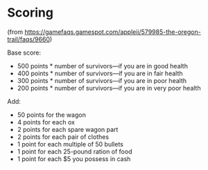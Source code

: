 # Scoring
(from https://gamefaqs.gamespot.com/appleii/579985-the-oregon-trail/faqs/9660)

Base score:
* 500 points * number of survivors—if you are in good health
* 400 points * number of survivors—if you are in fair health
* 300 points * number of survivors—if you are in poor health
* 200 points * number of survivors—if you are in very poor health

Add:
* 50 points for the wagon
* 4 points for each ox
* 2 points for each spare wagon part
* 2 points for each pair of clothes
* 1 point for each multiple of 50 bullets
* 1 point for each 25-pound ration of food
* 1 point for each $5 you possess in cash
